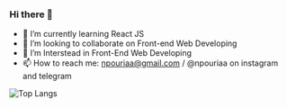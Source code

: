 ### Hi there 👋

<!-- **npouriaa/npouriaa** is a ✨ _special_ ✨ repository because its `README.md` (this file) appears on your GitHub profile. -->

- 🌱 I’m currently learning React JS
- 👯 I’m looking to collaborate on Front-end Web Developing
- 👀 I’m Interstead in Front-End Web Developing
- 📫 How to reach me: npouriaa@gmail.com / @npouriaa on instagram and telegram

 ![Top Langs](https://github-readme-stats.vercel.app/api/top-langs/?username=npouriaa&hide=javascript,css,scss,html&theme=tokyonight)

